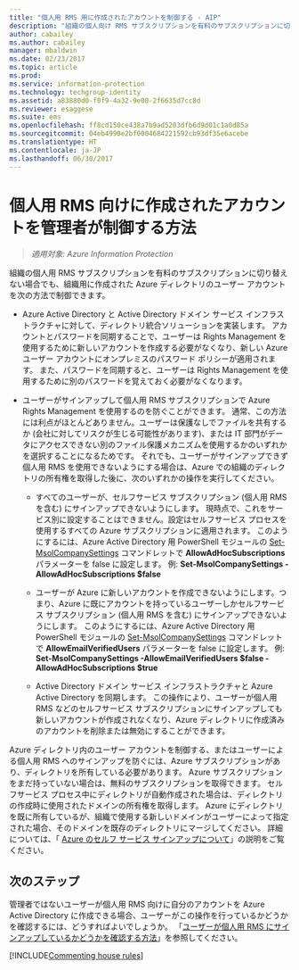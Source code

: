 ```yaml
---
title: "個人用 RMS 用に作成されたアカウントを制御する - AIP"
description: "組織の個人向け RMS サブスクリプションを有料のサブスクリプションに切り替えない場合に、Azure Active Directory でユーザー アカウントを制御する方法について説明します。"
author: cabailey
ms.author: cabailey
manager: mbaldwin
ms.date: 02/23/2017
ms.topic: article
ms.prod: 
ms.service: information-protection
ms.technology: techgroup-identity
ms.assetid: a83880d0-f0f9-4a32-9e00-2f6635d7cc8d
ms.reviewer: esaggese
ms.suite: ems
ms.openlocfilehash: ff8cd150ce438a7b9ad5203dfb6d9d01c1a0d85a
ms.sourcegitcommit: 04eb4990e2bf0004684221592cb93df35e6acebe
ms.translationtype: HT
ms.contentlocale: ja-JP
ms.lasthandoff: 06/30/2017
---
```

# <a name="how-administrators-can-control-the-accounts-created-for-rms-for-individuals"></a>個人用 RMS 向けに作成されたアカウントを管理者が制御する方法

>*適用対象: Azure Information Protection*


組織の個人用 RMS サブスクリプションを有料のサブスクリプションに切り替えない場合でも、組織用に作成された Azure ディレクトリのユーザー アカウントを次の方法で制御できます。

-   Azure Active Directory と Active Directory ドメイン サービス インフラストラクチャに対して、ディレクトリ統合ソリューションを実装します。 アカウントとパスワードを同期することで、ユーザーは Rights Management を使用するために新しいアカウントを作成する必要がなくなり、新しい Azure ユーザー アカウントにオンプレミスのパスワード ポリシーが適用されます。 また、パスワードを同期すると、ユーザーは Rights Management を使用するために別のパスワードを覚えておく必要がなくなります。

-   ユーザーがサインアップして個人用 RMS サブスクリプションで Azure Rights Management を使用するのを防ぐことができます。 通常、この方法には利点がほとんどありません。ユーザーは保護なしでファイルを共有するか (会社に対してリスクが生じる可能性があります)、または IT 部門がデータにアクセスできない別のファイル保護メカニズムを使用するかのいずれかを選択することになるためです。 それでも、ユーザーがサインアップできず個人用 RMS を使用できないようにする場合は、Azure での組織のディレクトリの所有権を取得した後に、次のいずれかの操作を実行してください。

    -   すべてのユーザーが、セルフサービス サブスクリプション (個人用 RMS を含む) にサインアップできないようにします。  現時点で、これをサービス別に設定することはできません。設定はセルフサービス プロセスを使用するすべての Azure サブスクリプションに適用されます。 このようにするには、Azure Active Directory 用 PowerShell モジュールの [Set-MsolCompanySettings](http://technet.microsoft.com/library/dn194127.aspx) コマンドレットで **AllowAdHocSubscriptions** パラメーターを false に設定します。 例: **Set-MsolCompanySettings -AllowAdHocSubscriptions $false**

    -   ユーザーが Azure に新しいアカウントを作成できないようにします。つまり、Azure に既にアカウントを持っているユーザーしかセルフサービス サブスクリプション (個人用 RMS を含む) にサインアップできないようにします。  このようにするには、Azure Active Directory 用 PowerShell モジュールの [Set-MsolCompanySettings](http://technet.microsoft.com/library/dn194127.aspx) コマンドレットで **AllowEmailVerifiedUsers** パラメーターを false に設定します。 例: **Set-MsolCompanySettings -AllowEmailVerifiedUsers $false -AllowAdHocSubscriptions $true**

    -   Active Directory ドメイン サービス インフラストラクチャと Azure Active Directory を同期します。 この操作により、ユーザーが個人用 RMS などのセルフサービス サブスクリプションにサインアップしても新しいアカウントが作成されなくなり、Azure ディレクトリに作成済みのアカウントを削除または無効にすることができます。

Azure ディレクトリ内のユーザー アカウントを制御する、またはユーザーによる個人用 RMS へのサインアップを防ぐには、Azure サブスクリプションがあり、ディレクトリを所有している必要があります。 Azure サブスクリプションをまだ持っていない場合は、無料のサブスクリプションを取得できます。 セルフサービス プロセス中にディレクトリが自動作成された場合は、ディレクトリの作成時に使用されたドメインの所有権を取得します。 Azure にディレクトリを既に所有しているが、組織で使用する新しいドメインがユーザーによって指定された場合、そのドメインを既存のディレクトリにマージしてください。 詳細については、「 [Azure のセルフ サービス サインアップについて](https://azure.microsoft.com/documentation/articles/active-directory-self-service-signup/)」の説明をご覧ください。


## <a name="next-steps"></a>次のステップ

管理者ではないユーザーが個人用 RMS 向けに自分のアカウントを Azure Active Directory に作成できる場合、ユーザーがこの操作を行っているかどうかを確認するには、どうすればよいでしょうか。  「[ユーザーが個人用 RMS にサインアップしているかどうかを確認する方法](rms-for-individuals-identify-sign-up.md)」を参照してください。

[!INCLUDE[Commenting house rules](../includes/houserules.md)]